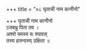 +++
title = "०८ घृताची नाम कानीनो"

+++
घृताची नाम कानीनो  
ऽजबभ्रु पिता तव ।  
अश्वो यमस्य यः श्यावस्  
तस्य हास्नास्य् उक्षिता ॥